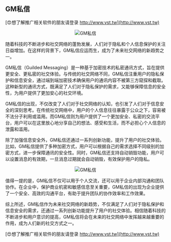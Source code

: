 ## **GM私信**

[😍想了解推广相关软件的朋友请登录 http://www.vst.tw](http://www.vst.tw)

 <center><img src="https://vst.tw/MP4/tuiguang/png/5.png" alt="GM私信"></center>

随着科技的不断进步和社交网络的蓬勃发展，人们对于隐私和个人信息保护的关注日益增加。在这样的背景下，GM私信应运而生，成为了未来社交网络的新趋势之一。

GM私信（Guilded Messaging）是一种基于加密技术的私密通讯方式，旨在提供更安全、更私密的社交体验。与传统的社交网络不同，GM私信注重用户的隐私保护和信息安全，通过端到端加密技术确保用户的通讯内容不被第三方窥探和截取。这种新型的通讯方式，既满足了人们对于隐私保护的需求，又能够保障信息的安全性，为用户提供了更加安心的社交环境。

GM私信的出现，不仅改变了人们对于社交网络的认知，也引发了人们对于信息安全的深刻思考。在传统社交网络中，用户的个人信息往往暴露于公众之下，容易被不法分子利用或滥用。而GM私信则为用户提供了一个更加安全、私密的交流平台，用户可以在这里放心地分享自己的想法、感受和生活，而不必担心个人信息的泄露和滥用。

除了加强信息安全外，GM私信还通过一系列创新功能，提升了用户的社交体验。比如，GM私信提供了多种加密方式，用户可以根据自己的需求选择不同级别的加密方式，进一步保障通讯的安全性。同时，GM私信还支持自动销毁功能，用户可以设置消息的有效期，一旦消息过期就会自动销毁，有效保护用户的隐私。

 <center><img src="https://vst.tw/MP4/tuiguang/png/7.png" alt="GM私信"></center>

值得一提的是，GM私信不仅可以用于个人交流，还可以用于企业内部沟通和团队协作。在企业中，保护商业机密和敏感信息至关重要，GM私信的出现为企业提供了一个安全、高效的沟通平台，有助于提升团队的协作效率和工作效果。

综上所述，GM私信作为未来社交网络的新趋势，不仅满足了人们对于隐私保护和信息安全的需求，还通过一系列创新功能提升了用户的社交体验。相信随着科技的不断进步和用户意识的提高，GM私信将会在未来的社交网络中发挥越来越重要的作用，成为人们新的社交方式之一。

[😍想了解推广相关软件的朋友请登录 http://www.vst.tw](http://www.vst.tw)



